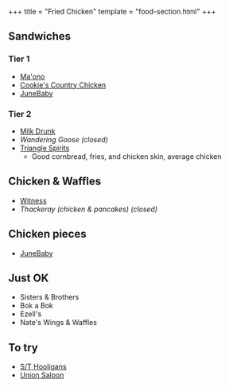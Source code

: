 +++
title = "Fried Chicken"
template = "food-section.html"
+++

## Sandwiches
### Tier 1
- [Ma'ono](https://www.maonoseattle.com/)
- [Cookie's Country Chicken](https://www.cookiescountrychicken.com/)
- [JuneBaby](https://www.junebabyseattle.com/)

### Tier 2
- [Milk Drunk](https://www.themilkdrunk.com/)
- _Wandering Goose (closed)_
- [Triangle Spirits](https://www.trianglefremont.com/)
    - Good cornbread, fries, and chicken skin, average chicken

## Chicken & Waffles
- [Witness](https://witnessbar.com/)
- _Thackeray (chicken & pancakes) (closed)_

## Chicken pieces
- [JuneBaby](https://www.junebabyseattle.com/)

## Just OK
- Sisters & Brothers
- Bok a Bok
- Ezell's
- Nate's Wings & Waffles

## To try
- [S/T Hooligans](https://www.sthooligans.com/)
- [Union Saloon](https://www.unionsaloonseattle.com/)

